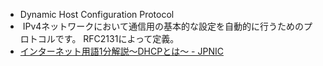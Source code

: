 - Dynamic Host Configuration Protocol
-  IPv4ネットワークにおいて通信用の基本的な設定を自動的に行うためのプロトコルです。 RFC2131によって定義。
- [インターネット用語1分解説～DHCPとは～ - JPNIC](https://www.nic.ad.jp/ja/basics/terms/dhcp.html)